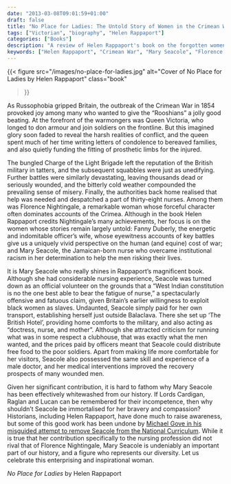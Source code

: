 ```yaml
---
date: "2013-03-08T09:01:59+01:00"
draft: false
title: "No Place for Ladies: The Untold Story of Women in the Crimean War by Helen Rappaport"
tags: ["Victorian", "biography", "Helen Rappaport"]
categories: ["Books"]
description: "A review of Helen Rappaport's book on the forgotten women of the Crimean War, highlighting Mary Seacole's remarkable contribution alongside Florence Nightingale and Fanny Duberly. Discover how these brave women challenged racism and convention to serve on the battlefield."
keywords: ["Helen Rappaport", "Crimean War", "Mary Seacole", "Florence Nightingale", "Fanny Duberly", "women in war", "nursing history", "Victorian racism", "military history"]
---
```


{{< figure
  src="/images/no-place-for-ladies.jpg"
  alt="Cover of No Place for Ladies by Helen Rappaport"
  class="book"
>}}

As Russophobia gripped Britain, the outbreak of the Crimean War in 1854 provoked joy among many who wanted to give the “Rooshians” a jolly good beating. At the forefront of the warmongers was Queen Victoria, who longed to don armour and join soldiers on the frontline. But this imagined glory soon faded to reveal the harsh realities of conflict, and the queen spent much of her time writing letters of condolence to bereaved families, and also quietly funding the fitting of prosthetic limbs for the injured.

The bungled Charge of the Light Brigade left the reputation of the British military in tatters, and the subsequent squabbles were just as unedifying. Further battles were similarly devastating, leaving thousands dead or seriously wounded, and the bitterly cold weather compounded the prevailing sense of misery. Finally, the authorities back home realised that help was needed and despatched a part of thirty-eight nurses. Among them was Florence Nightingale, a remarkable woman whose forceful character often dominates accounts of the Crimea. Although in the book Helen Rappaport credits Nightingale’s many achievements, her focus is on the women whose stories remain largely untold: Fanny Duberly, the energetic and indomitable officer’s wife, whose eyewitness accounts of key battles give us a uniquely vivid perspective on the human (and equine) cost of war; and Mary Seacole, the Jamaican-born nurse who overcame institutional racism in her determination to help the men risking their lives.

It is Mary Seacole who really shines in Rappaport’s magnificent book. Although she had considerable nursing experience, Seacole was turned down as an official volunteer on the grounds that a “West Indian constitution is no the one best able to bear the fatigue of nurse,”  a spectacularly offensive and fatuous claim, given Britain’s earlier willingness to exploit black women as slaves. Undaunted, Seacole simply paid for her own transport, establishing herself just outside Balaclava. There she set up ‘The British Hotel’, providing home comforts to the military, and also acting as “doctress, nurse, and mother”. Although she attracted criticism for running what was in some respect a clubhouse, that was exactly what the men wanted, and the prices paid by officers meant that Seacole could distribute free food to the poor soldiers. Apart from making life more comfortable for her visitors, Seacole also possessed the same skill and experience of a male doctor, and her medical interventions improved the recovery prospects of many wounded men.

Given her significant contribution, it is hard to fathom why Mary Seacole has been effectively whitewashed from our history. If Lords Cardigan, Raglan and Lucan can be remembered for their incompetence, then why shouldn’t Seacole be immortalised for her bravery and compassion? Historians, including Helen Rappaport, have done much to raise awareness, but some of this good work has been undone by [Michael Gove in his misguided attempt to remove Seacole from the National Curriculum](https://www.theguardian.com/education/2013/jan/06/gove-mary-seacole-black-florence-nightingale). While it is true that her contribution specifically to the nursing profession did not rival that of Florence Nightingale, Mary Seacole is undeniably an important part of our history, and a figure who represents our diversity. Let us celebrate this enterprising and inspirational woman.

_No Place for Ladies_ by Helen Rappaport

